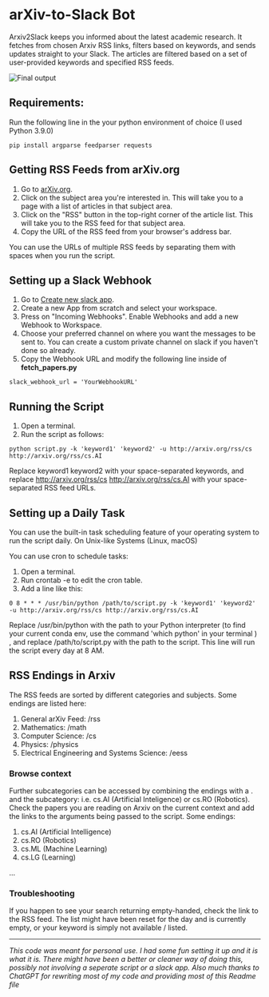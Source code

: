 # arXiv-to-Slack Bot

Arxiv2Slack keeps you informed about the latest academic research. It fetches from chosen Arxiv RSS links, filters based on keywords, and sends updates straight to your Slack. 
The articles are filtered based on a set of user-provided keywords and specified RSS feeds.

![Final output](https://github.com/rafaelsoStanford/ArxivToSlackBot/blob/main/Screenshot%20from%202023-07-26%2017-22-34.png)

## Requirements:
Run the following line in the your python environment of choice (I used Python 3.9.0)
```
pip install argparse feedparser requests
```

## Getting RSS Feeds from arXiv.org

1. Go to [arXiv.org](http://arxiv.org/).
2. Click on the subject area you're interested in. This will take you to a page with a list of articles in that subject area.
3. Click on the "RSS" button in the top-right corner of the article list. This will take you to the RSS feed for that subject area.
4. Copy the URL of the RSS feed from your browser's address bar.

You can use the URLs of multiple RSS feeds by separating them with spaces when you run the script.

## Setting up a Slack Webhook

1. Go to [Create new slack app](https://api.slack.com/apps?new_app=1).
2. Create a new App from scratch and select your workspace. 
3. Press on "Incoming Webhooks". Enable Webhooks and add a new Webhook to Workspace. 
4. Choose your preferred channel on where you want the messages to be sent to. You can create a custom private channel on slack if you haven't done so already.
5. Copy the Webhook URL and modify the following line inside of **fetch_papers.py**

```
slack_webhook_url = 'YourWebhookURL'
```
## Running the Script

1. Open a terminal.
2. Run the script as follows:

```
python script.py -k 'keyword1' 'keyword2' -u http://arxiv.org/rss/cs http://arxiv.org/rss/cs.AI
```

Replace keyword1 keyword2 with your space-separated keywords, and replace http://arxiv.org/rss/cs http://arxiv.org/rss/cs.AI with your space-separated RSS feed URLs.

## Setting up a Daily Task

You can use the built-in task scheduling feature of your operating system to run the script daily.
On Unix-like Systems (Linux, macOS)

You can use cron to schedule tasks:
1. Open a terminal.
2. Run crontab -e to edit the cron table.
3. Add a line like this:
```
0 8 * * * /usr/bin/python /path/to/script.py -k 'keyword1' 'keyword2' -u http://arxiv.org/rss/cs http://arxiv.org/rss/cs.AI
```
Replace /usr/bin/python with the path to your Python interpreter (to find your current conda env, use the command 'which python' in your terminal ) , and replace /path/to/script.py with the path to the script. This line will run the script every day at 8 AM.

## RSS Endings in Arxiv
The RSS feeds are sorted by different categories and subjects. Some endings are listed here:
  1. General arXiv Feed: /rss
  2. Mathematics: /math
  3. Computer Science: /cs
  4. Physics: /physics
  5. Electrical Engineering and Systems Science: /eess

### Browse context
Further subcategories can be accessed by combining the endings with a . and the subcategory: i.e. cs.AI (Artificial Inteligence) or cs.RO (Robotics). Check the papers you are reading on Arxiv on the current context and add the links to the arguments being passed to the script. Some endings:
1. cs.AI (Artificial Intelligence)
2. cs.RO (Robotics)
3. cs.ML (Machine Learning)
4. cs.LG (Learning)

...
### Troubleshooting
If you happen to see your search returning empty-handed, check the link to the RSS feed. The list might have been reset for the day and is currently empty, or your keyword is simply not available / listed.

--------------------------------------------------------------------------------------

*This code was meant for personal use. I had some fun setting it up and it is what it is. There might have been a better or cleaner way of doing this, possibly not involving a seperate script or a slack app.
Also much thanks to ChatGPT for rewriting most of my code and providing most of this Readme file* 
